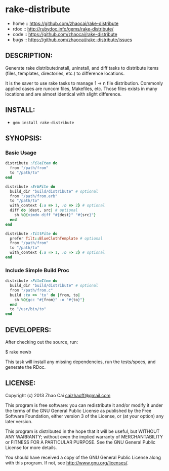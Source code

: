 # rake-distribute

* home  :: https://github.com/zhaocai/rake-distribute
* rdoc  :: http://rubydoc.info/gems/rake-distribute/
* code  :: https://github.com/zhaocai/rake-distribute
* bugs  :: https://github.com/zhaocai/rake-distribute/issues

## DESCRIPTION:

Generate rake distribute:install, uninstall, and diff tasks to distribute items (files, templates, directories, etc.) to difference locations.

It is the saver to use rake tasks to manage 1 -> n file distribution. Commonly applied cases are runcom files, Makefiles, etc. Those files exists in many locations and are almost identical with slight difference. 


## INSTALL:

* `gem install rake-distribute`

## SYNOPSIS:

### Basic Usage

```ruby
distribute :FileItem do
  from "/path/from"
  to "/path/to"
end

distribute :ErbFile do
  build_dir "build/distribute" # optional
  from "/path/from.erb"
  to "/path/to"
  with_context {:a => 1, :b => 2} # optional
  diff do |dest, src| # optional
    sh %Q{vimdo diff "#{dest}" "#{src}"}
  end
end

distribute :TiltFile do
  prefer Tilt::BlueClothTemplate # optional
  from "/path/from"
  to "/path/to"
  with_context {:a => 1, :b => 2} # optional
end
```
### Include Simple Build Proc

```ruby
distribute :FileItem do
  build_dir "build/distribute" # optional
  from "/path/from.c"
  build :to => 'to' do |from, to|
    sh %Q{gcc "#{from}" -o "#{to}"}
  end
  to "/usr/bin/to"
end

```


## DEVELOPERS:

After checking out the source, run:

  $ rake newb

This task will install any missing dependencies, run the tests/specs,
and generate the RDoc.

## LICENSE:

Copyright (c) 2013 Zhao Cai <caizhaoff@gmail.com>

This program is free software: you can redistribute it and/or modify it under
the terms of the GNU General Public License as published by the Free Software
Foundation, either version 3 of the License, or (at your option)
any later version.

This program is distributed in the hope that it will be useful, but WITHOUT
ANY WARRANTY; without even the implied warranty of MERCHANTABILITY or FITNESS
FOR A PARTICULAR PURPOSE. See the GNU General Public License for more details.

You should have received a copy of the GNU General Public License along with
this program. If not, see <http://www.gnu.org/licenses/>.

